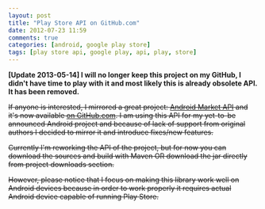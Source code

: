 ```yaml
---
layout: post
title: "Play Store API on GitHub.com"
date: 2012-07-23 11:59
comments: true
categories: [android, google play store]
tags: [play store api, google play, api, play, store]
---
```

**[Update 2013-05-14] I will no longer keep this project on my GitHub, I didn't have time to play with it and most likely this is already obsolete API. It has been removed.**

~~If anyone is interested, I mirrored a great project: [Android Market API](http://code.google.com/p/android-market-api/) and it's now available [on GitHub.com](https://github.com/pbuda/playstoreapi). I am using this API for my yet-to-be announced Android project and because of lack of support from original authors I decided to mirror it and introduce fixes/new features.~~

~~Currently I'm reworking the API of the project, but for now you can download the sources and build with Maven OR download the jar directly from project downloads section.~~

~~However, please notice that I focus on making this library work well on Android devices because in order to work properly it requires actual Android device capable of running Play Store.~~